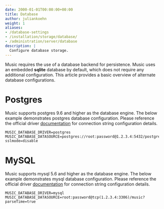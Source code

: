 ```yaml
---
date: 2000-01-01T00:00:00+00:00
title: Database
author: juliankoehn
weight: 1
aliases:
- /database-settings
- /installation/storage/database/
- /administration/server/database
description: |
  Configure database storage.
---
```


Music requires the use of a database backend for persistence. Music uses an embedded __sqlite__ database by default, which does not require any additional configuration. This article provides a basic overview of alternate database configurations.

# Postgres

Music supports postgres 9.6 and higher as the database engine. The below example demonstrates postgres database configuration. Please reference the official driver [documentation](https://www.postgresql.org/docs/current/static/libpq-connect.html#LIBPQ-CONNSTRING) for connection string configuration details.

```
MUSIC_DATABASE_DRIVER=postgres
MUSIC_DATABASE_DATASOURCE=postgres://root:password@1.2.3.4:5432/postgres?sslmode=disable
```

# MySQL

Music supports mysql 5.6 and higher as the database engine. The below example demonstrates mysql database configuration. Please reference the official driver [documentation](https://github.com/go-sql-driver/mysql#dsn-data-source-name) for connection string configuration details.

```
MUSIC_DATABASE_DRIVER=mysql
MUSIC_DATABASE_DATASOURCE=root:password@tcp(1.2.3.4:3306)/music?parseTime=true
```